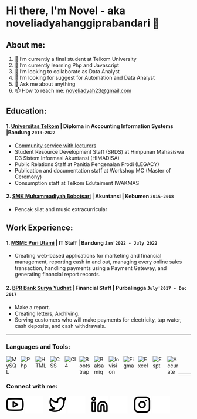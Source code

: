 # Hi there, I'm Novel - aka noveliadyahanggiprabandari 👋
## About me:
1. 🔭 I’m currently a final student at Telkom University
2. 🌱 I’m currently learning Php and Javascript
3. 👯 I’m looking to collaborate as Data Analyst
4. 🤔 I’m looking for suggest for Automation and Data Analyst
5. 💬 Ask me about anything
6. 📫 How to reach me: noveliadyah23@gmail.com

## Education:

#### 1. [Universitas Telkom](https://telkomuniversity.ac.id/) | Diploma in Accounting Information Systems |Bandung `2019-2022`
   - [Community service with lecturers](https://www.puriutami.aisproject.site/home)
   - Student Resource Development Staff (SRDS) at Himpunan Mahasiswa D3 Sistem Informasi Akuntansi (HIMADISA)
   - Public Relations Staff at Panitia Pengenalan Prodi (LEGACY)
   - Publication and documentation staff at Workshop MC (Master of Ceremony)
   - Consumption staff at Telkom Edutaiment IWAKMAS
#### 2. [SMK Muhammadiyah Bobotsari](https://ppdb.smkmubbs.sch.id/) | Akuntansi | Kebumen `2015-2018`
   - Pencak silat and music extracurricular
   
## Work Experience:
#### 1. [MSME Puri Utami](https://www.instagram.com/puriutami_mukena/) | IT Staff | Bandung `Jan'2022 - July 2022`
   - Creating web-based applications for marketing and financial management, reporting cash in and out, managing every online sales transaction, handling payments using a Payment Gateway, and generating financial report records. 
#### 2. [BPR Bank Surya Yudhat](https://suryayudha.id/) | Financial Staff | Purbalingga `July'2017 - Dec 2017` 
   - Make a report.
   - Creating letters, Archiving.
   - Serving customers who will make payments for electricity, tap water, cash deposits, and cash withdrawals.
   
---

### Languages and Tools:

[<img align="left" alt="MySQL" width="30px" src="https://cdn.jsdelivr.net/gh/devicons/devicon/icons/mysql/mysql-original.svg" style="padding-right:10px;" />][webdev]
[<img align="left" alt="Php" width="30px" src="https://upload.wikimedia.org/wikipedia/commons/thumb/2/27/PHP-logo.svg/711px-PHP-logo.svg.png?20180502235434" style="padding-right:10px;" />][webdev]
[<img align="left" alt="HTML" width="30px" src="https://upload.wikimedia.org/wikipedia/commons/thumb/1/12/Old_HTML_Logo.svg/113px-Old_HTML_Logo.svg.png?20121008010825" style="padding-right:10px;" />][webdev]
[<img align="left" alt="CSS" width="30px" src="https://upload.wikimedia.org/wikipedia/commons/thumb/d/d5/CSS3_logo_and_wordmark.svg/363px-CSS3_logo_and_wordmark.svg.png?20160530175649" style="padding-right:10px;" />][webdev]
[<img align="left" alt="CI4" width="30px" src="https://play-lh.googleusercontent.com/tF2MRtGWj3qdsQd0qyiEzJeesa4vMyx6bIcevUv9se3SciV0EhfZc2zH5RBpmI3OUQ" style="padding-right:10px;" />][webdev]
[<img align="left" alt="Bootstrap" width="30px" src="https://upload.wikimedia.org/wikipedia/commons/thumb/b/b2/Bootstrap_logo.svg/512px-Bootstrap_logo.svg.png?20210507000024" style="padding-right:10px;" />][webdev]
[<img align="left" alt="Balsamiq" width="30px" src="https://blog.balsamiq.com/wp-content/uploads/2017/09/Balsamiq-Wireframes-Thumbnail-Final-0.png" style="padding-right:10px;" />][webdev]
[<img align="left" alt="Invision" width="30px" src="https://i.pinimg.com/originals/5e/6c/c3/5e6cc3f76552868e4a5575ebd348f2d7.png" style="padding-right:10px;" />][webdev]
[<img align="left" alt="Figma" width="30px" src="https://www.gamelab.id/uploads/modules/figma_logo_icon_171159.png?1656326830716" style="padding-right:10px;" />][webdev]
[<img align="left" alt="Excel" width="30px" src="https://is2-ssl.mzstatic.com/image/thumb/Purple126/v4/a8/fd/5a/a8fd5a84-c6f1-355f-3b9f-6e86598efaa3/XCEL.png/1200x630bb.png" style="padding-right:10px;" />][webdev]
[<img align="left" alt="Espt" width="30px" src="https://kjakkp-db.id/wp-content/uploads/2022/02/image_thumb6.png" style="padding-right:10px;" />][webdev]
[<img align="left" alt="Accurate" width="30px" src="https://accurate.id/wp-content/uploads/2019/10/02.png" style="padding-right:0px;" />][webdev]

<br />
<br />

---
### Connect with me:

[![website](./img/youtube-light.svg)](https://www.youtube.com/channel/UC1XBe97-44-fk_4XN3njq_g#gh-light-mode-only)
[![website](./img/youtube-dark.svg)](https://www.youtube.com/channel/UC1XBe97-44-fk_4XN3njq_g#gh-dark-mode-only)
&nbsp;&nbsp;
[![website](./img/twitter-light.svg)](https://twitter.com/noveliadap#gh-light-mode-only)
[![website](./img/twitter-dark.svg)](https://twitter.com/noveliadap#gh-dark-mode-only)
&nbsp;&nbsp;
[![website](./img/linkedin-light.svg)](linkedin.com/in/novelia-dyah-anggi-prabandari-a409a6185/#gh-light-mode-only)
[![website](./img/linkedin-dark.svg)](linkedin.com/in/novelia-dyah-anggi-prabandari-a409a6185/#gh-dark-mode-only)
&nbsp;&nbsp;
[![website](./img/instagram-light.svg)](https://www.instagram.com/noveliaprabandari/?hl=id#gh-light-mode-only)
[![website](./img/instagram-dark.svg)](https://www.instagram.com/noveliaprabandari/?hl=id#gh-dark-mode-only)



[webdev]:  https://github.com/novelia1199/ 
